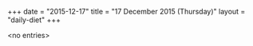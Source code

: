 +++
date = "2015-12-17"
title = "17 December 2015 (Thursday)"
layout = "daily-diet"
+++


\<no entries\>
